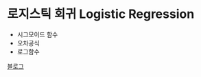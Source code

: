 # 로지스틱 회귀 Logistic Regression

* 시그모이드 함수
* 오차공식
* 로그함수

[블로그](https://blog.naver.com/pjt3591oo/222260445825)